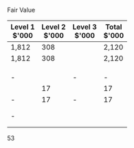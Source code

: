 Fair Value

| Level 1<br>\$'000 | Level 2<br>\$'000 | Level 3<br>\$'000 | Total<br>\$'000 |
|-------------------|-------------------|-------------------|-----------------|
| 1,812             | 308               |                   | 2,120           |
| 1,812             | 308               |                   | 2,120           |
|                   |                   |                   |                 |
|                   |                   |                   |                 |
|                   |                   |                   |                 |
| -                 |                   | -                 | -               |
|                   | 17                |                   | 17              |
| -                 | 17                | -                 | 17              |
|                   |                   |                   |                 |
|                   |                   |                   |                 |
| -                 |                   |                   |                 |
|                   |                   |                   |                 |
|                   |                   |                   |                 |

53